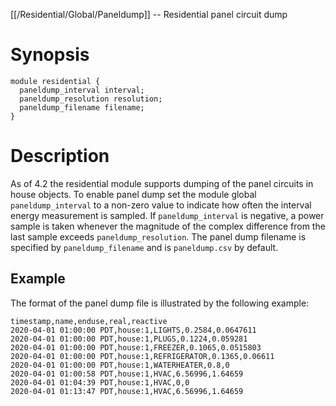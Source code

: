 [[/Residential/Global/Paneldump]] -- Residential panel circuit dump

# Synopsis

~~~
module residential {
  paneldump_interval interval;
  paneldump_resolution resolution;
  paneldump_filename filename;
}
~~~

# Description

As of 4.2 the residential module supports dumping of the panel circuits in house objects.  To enable panel dump set the module global `paneldump_interval` to a non-zero value to indicate how often the interval energy measurement is sampled.  If `paneldump_interval` is negative, a power sample is taken whenever the magnitude of the complex difference from the last sample exceeds `paneldump_resolution`.  The panel dump filename is specified by `paneldump_filename` and is `paneldump.csv` by default.

## Example

The format of the panel dump file is illustrated by the following example:

~~~
timestamp,name,enduse,real,reactive
2020-04-01 01:00:00 PDT,house:1,LIGHTS,0.2584,0.0647611
2020-04-01 01:00:00 PDT,house:1,PLUGS,0.1224,0.059281
2020-04-01 01:00:00 PDT,house:1,FREEZER,0.1065,0.0515803
2020-04-01 01:00:00 PDT,house:1,REFRIGERATOR,0.1365,0.06611
2020-04-01 01:00:00 PDT,house:1,WATERHEATER,0.8,0
2020-04-01 01:00:58 PDT,house:1,HVAC,6.56996,1.64659
2020-04-01 01:04:39 PDT,house:1,HVAC,0,0
2020-04-01 01:13:47 PDT,house:1,HVAC,6.56996,1.64659
~~~
